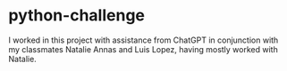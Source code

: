 # python-challenge

I worked in this project with assistance from ChatGPT in conjunction with my classmates Natalie Annas and Luis Lopez, having mostly worked with Natalie.